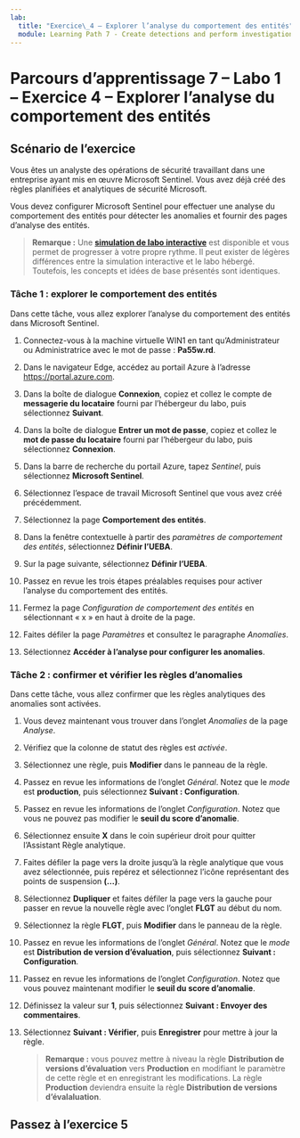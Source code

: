 ```yaml
---
lab:
  title: "Exercice\_4 – Explorer l’analyse du comportement des entités"
  module: Learning Path 7 - Create detections and perform investigations using Microsoft Sentinel
---
```


# Parcours d’apprentissage 7 – Labo 1 – Exercice 4 – Explorer l’analyse du comportement des entités

## Scénario de l’exercice

Vous êtes un analyste des opérations de sécurité travaillant dans une entreprise ayant mis en œuvre Microsoft Sentinel. Vous avez déjà créé des règles planifiées et analytiques de sécurité Microsoft. 


Vous devez configurer Microsoft Sentinel pour effectuer une analyse du comportement des entités pour détecter les anomalies et fournir des pages d’analyse des entités.

>**Remarque :** Une **[simulation de labo interactive](https://mslabs.cloudguides.com/guides/SC-200%20Lab%20Simulation%20-%20Explore%20entity%20behavior%20analytics)** est disponible et vous permet de progresser à votre propre rythme. Il peut exister de légères différences entre la simulation interactive et le labo hébergé. Toutefois, les concepts et idées de base présentés sont identiques. 

### Tâche 1 : explorer le comportement des entités 

Dans cette tâche, vous allez explorer l’analyse du comportement des entités dans Microsoft Sentinel.

1. Connectez-vous à la machine virtuelle WIN1 en tant qu’Administrateur ou Administratrice avec le mot de passe : **Pa55w.rd**.  

1. Dans le navigateur Edge, accédez au portail Azure à l’adresse https://portal.azure.com.

1. Dans la boîte de dialogue **Connexion**, copiez et collez le compte de **messagerie du locataire** fourni par l’hébergeur du labo, puis sélectionnez **Suivant**.

1. Dans la boîte de dialogue **Entrer un mot de passe**, copiez et collez le **mot de passe du locataire** fourni par l’hébergeur du labo, puis sélectionnez **Connexion**.

1. Dans la barre de recherche du portail Azure, tapez *Sentinel*, puis sélectionnez **Microsoft Sentinel**.

1. Sélectionnez l’espace de travail Microsoft Sentinel que vous avez créé précédemment.

1. Sélectionnez la page **Comportement des entités**.

1. Dans la fenêtre contextuelle à partir des *paramètres de comportement des entités*, sélectionnez **Définir l’UEBA**.

1. Sur la page suivante, sélectionnez **Définir l’UEBA**.

1. Passez en revue les trois étapes préalables requises pour activer l’analyse du comportement des entités.

1. Fermez la page *Configuration de comportement des entités* en sélectionnant « x » en haut à droite de la page.

1. Faites défiler la page *Paramètres* et consultez le paragraphe *Anomalies*.

1. Sélectionnez **Accéder à l’analyse pour configurer les anomalies**.


### Tâche 2 : confirmer et vérifier les règles d’anomalies

Dans cette tâche, vous allez confirmer que les règles analytiques des anomalies sont activées.

1. Vous devez maintenant vous trouver dans l’onglet *Anomalies* de la page *Analyse*.

1. Vérifiez que la colonne de statut des règles est *activée*.

1. Sélectionnez une règle, puis **Modifier** dans le panneau de la règle.

1. Passez en revue les informations de l’onglet *Général*. Notez que le *mode* est **production**, puis sélectionnez **Suivant : Configuration**.

1. Passez en revue les informations de l’onglet *Configuration*. Notez que vous ne pouvez pas modifier le **seuil du score d’anomalie**.

1. Sélectionnez ensuite **X** dans le coin supérieur droit pour quitter l’Assistant Règle analytique.

1. Faites défiler la page vers la droite jusqu’à la règle analytique que vous avez sélectionnée, puis repérez et sélectionnez l’icône représentant des points de suspension **(…)**.

1. Sélectionnez **Dupliquer** et faites défiler la page vers la gauche pour passer en revue la nouvelle règle avec l’onglet **FLGT** au début du nom.

1. Sélectionnez la règle **FLGT**, puis **Modifier** dans le panneau de la règle.

1. Passez en revue les informations de l’onglet *Général*. Notez que le *mode* est **Distribution de version d’évaluation**, puis sélectionnez **Suivant : Configuration**.

1. Passez en revue les informations de l’onglet *Configuration*. Notez que vous pouvez maintenant modifier le **seuil du score d’anomalie**.

1. Définissez la valeur sur **1**, puis sélectionnez **Suivant : Envoyer des commentaires**.

1. Sélectionnez **Suivant : Vérifier**, puis **Enregistrer** pour mettre à jour la règle.

    >**Remarque :** vous pouvez mettre à niveau la règle **Distribution de versions d’évaluation** vers **Production** en modifiant le paramètre de cette règle et en enregistrant les modifications. La règle **Production** deviendra ensuite la règle **Distribution de versions d’évalaluation**.
    

## Passez à l’exercice 5
